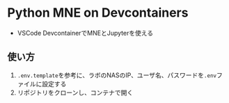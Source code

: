 # Python MNE on Devcontainers
- VSCode DevcontainerでMNEとJupyterを使える

## 使い方
1. `.env.template`を参考に、ラボのNASのIP、ユーザ名、パスワードを`.env`ファイルに設定する
2. リポジトリをクローンし、コンテナで開く